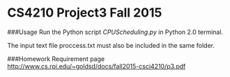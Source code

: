 # CS4210 Project3 Fall 2015

###Usage
Run the Python script *CPUScheduling.py* in Python 2.0 terminal.

The input text file proccess.txt must also be included in the same folder.

###Homework Requirement page
http://www.cs.rpi.edu/~goldsd/docs/fall2015-csci4210/p3.pdf

